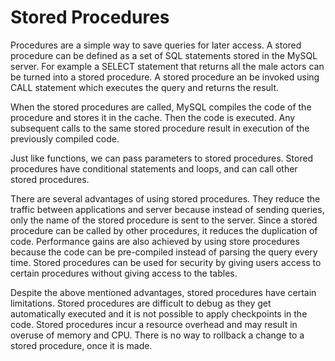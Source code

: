 # Stored Procedures

Procedures are a simple way to save queries for later access. A stored procedure can be defined as a set of SQL statements stored in the MySQL server. For example a SELECT statement that returns all the male actors can be turned into a stored procedure. A stored procedure an be invoked using CALL statement which executes the query and returns the result.

When the stored procedures are called, MySQL compiles the code of the procedure and stores it in the cache. Then the code is executed. Any subsequent calls to the same stored procedure result in execution of the previously compiled code.

Just like functions, we can pass parameters to stored procedures. Stored procedures have conditional statements and loops, and can call other stored procedures.

There are several advantages of using stored procedures. They reduce the traffic between applications and server because instead of sending queries, only the name of the stored procedure is sent to the server. Since a stored procedure can be called by other procedures, it reduces the duplication of code. Performance gains are also achieved by using store procedures because the code can be pre-compiled instead of parsing the query every time. Stored procedures can be used for security by giving users access to certain procedures without giving access to the tables.

Despite the above mentioned advantages, stored procedures have certain limitations. Stored procedures are difficult to debug as they get automatically executed and it is not possible to apply checkpoints in the code. Stored procedures incur a resource overhead and may result in overuse of memory and CPU. There is no way to rollback a change to a stored procedure, once it is made.
